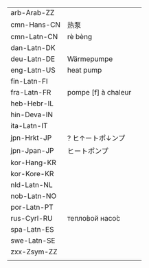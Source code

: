 | | | |
|-|-|-|
| arb-Arab-ZZ |  |  |
| cmn-Hans-CN | 热泵 |  |
| cmn-Latn-CN | rè bèng |  |
| dan-Latn-DK |  |  |
| deu-Latn-DE | Wärmepumpe |  |
| eng-Latn-US | heat pump |  |
| fin-Latn-FI |  |  |
| fra-Latn-FR | pompe [f] à chaleur |  |
| heb-Hebr-IL |  |  |
| hin-Deva-IN |  |  |
| ita-Latn-IT |  |  |
| jpn-Hrkt-JP | ? ヒ↑ートポ↓ンプ |  |
| jpn-Jpan-JP | ヒートポンプ |  |
| kor-Hang-KR |  |  |
| kor-Kore-KR |  |  |
| nld-Latn-NL |  |  |
| nob-Latn-NO |  |  |
| por-Latn-PT |  |  |
| rus-Cyrl-RU | тепло́вой насо́с |  |
| spa-Latn-ES |  |  |
| swe-Latn-SE |  |  |
| zxx-Zsym-ZZ |  |  |
|  |  |  |
